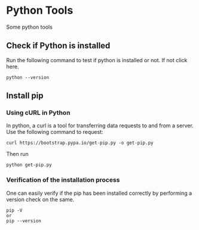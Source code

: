 # Python Tools
Some python tools

## Check if Python is installed

Run the following command to test if python is installed or not. If not click here.

```
python --version
```
## Install pip
### Using cURL in Python

In python, a curl is a tool for transferring data requests to and from a server. Use the following command to request:
```
curl https://bootstrap.pypa.io/get-pip.py -o get-pip.py

```
Then run
```
python get-pip.py
```

### Verification of the installation process

One can easily verify if the pip has been installed correctly by performing a version check on the same.
```
pip -V
or
pip --version
```
